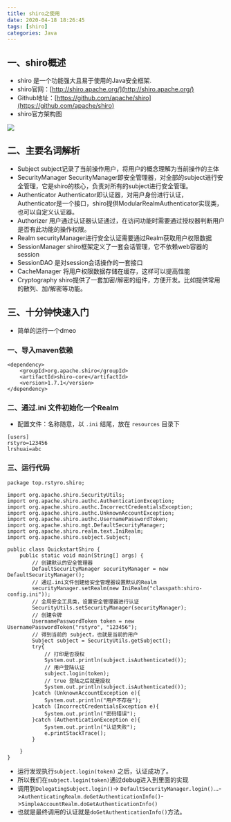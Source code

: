 ```yaml
---
title: shiro之使用
date: 2020-04-18 18:26:45
tags: [shiro]
categories: Java
---
```


## 一、shiro概述
+ shiro 是一个功能强大且易于使用的Java安全框架.
+ shiro官网：[http://shiro.apache.org/](http://shiro.apache.org/)
+ Github地址：[https://github.com/apache/shiro](https://github.com/apache/shiro)
+ shiro官方架构图

![](shiro.png)

## 二、主要名词解析
+ Subject
subject记录了当前操作用户，将用户的概念理解为当前操作的主体
+ SecurityManager
SecurityManager即安全管理器，对全部的subject进行安全管理，它是shiro的核心，负责对所有的subject进行安全管理。
+ Authenticator
Authenticator即认证器，对用户身份进行认证，Authenticator是一个接口，shiro提供ModularRealmAuthenticator实现类，也可以自定义认证器。
+ Authorizer
用户通过认证器认证通过，在访问功能时需要通过授权器判断用户是否有此功能的操作权限。
+ Realm
securityManager进行安全认证需要通过Realm获取用户权限数据
+ SessionManager
shiro框架定义了一套会话管理，它不依赖web容器的session
+ SessionDAO
是对session会话操作的一套接口
+ CacheManager
将用户权限数据存储在缓存，这样可以提高性能
+ Cryptography
shiro提供了一套加密/解密的组件，方便开发。比如提供常用的散列、加/解密等功能。

## 三、十分钟快速入门
+ 简单的运行一个dmeo

### 一、导入maven依赖

```
<dependency>
	<groupId>org.apache.shiro</groupId>
	<artifactId>shiro-core</artifactId>
	<version>1.7.1</version>
</dependency>
```

### 二、通过.ini 文件初始化一个Realm
+ 配置文件：名称随意，以 `.ini` 结尾，放在 `resources` 目录下
```
[users]
rstyro=123456
lrshuai=abc
```

### 三、运行代码
```
package top.rstyro.shiro;

import org.apache.shiro.SecurityUtils;
import org.apache.shiro.authc.AuthenticationException;
import org.apache.shiro.authc.IncorrectCredentialsException;
import org.apache.shiro.authc.UnknownAccountException;
import org.apache.shiro.authc.UsernamePasswordToken;
import org.apache.shiro.mgt.DefaultSecurityManager;
import org.apache.shiro.realm.text.IniRealm;
import org.apache.shiro.subject.Subject;

public class QuickstartShiro {
    public static void main(String[] args) {
        // 创建默认的安全管理器
        DefaultSecurityManager securityManager = new DefaultSecurityManager();
        // 通过.ini文件创建给安全管理器设置默认的Realm
        securityManager.setRealm(new IniRealm("classpath:shiro-config.ini"));
        // 全局安全工具类，设置安全管理器进行认证
        SecurityUtils.setSecurityManager(securityManager);
        // 创建令牌
        UsernamePasswordToken token = new UsernamePasswordToken("rstyro", "123456");
        // 得到当前的 subject，也就是当前的用户
        Subject subject = SecurityUtils.getSubject();
        try{
            // 打印是否授权
            System.out.println(subject.isAuthenticated());
            // 用户登陆认证
            subject.login(token);
            // true 登陆之后就是授权
            System.out.println(subject.isAuthenticated());
        }catch (UnknownAccountException e){
            System.out.println("用户不存在");
        }catch (IncorrectCredentialsException e){
            System.out.println("密码错误");
        }catch (AuthenticationException e){
            System.out.println("认证失败");
            e.printStackTrace();
        }

    }
}
```
+ 运行发现执行`subject.login(token)` 之后，认证成功了。
+ 所以我们在`subject.login(token)`通过debug进入到里面的实现
+ 调用到`DelegatingSubject.login()`-> `DefaultSecurityManager.login()`...->`AuthenticatingRealm.doGetAuthenticationInfo()`->`SimpleAccountRealm.doGetAuthenticationInfo()`
+ 也就是最终调用的认证就是`doGetAuthenticationInfo()`方法。

















